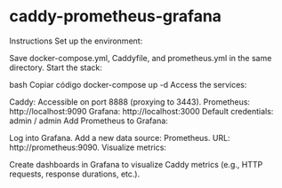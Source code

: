 # caddy-prometheus-grafana

Instructions
Set up the environment:

Save docker-compose.yml, Caddyfile, and prometheus.yml in the same directory.
Start the stack:

bash
Copiar código
docker-compose up -d
Access the services:

Caddy: Accessible on port 8888 (proxying to 3443).
Prometheus: http://localhost:9090
Grafana: http://localhost:3000
Default credentials: admin / admin
Add Prometheus to Grafana:

Log into Grafana.
Add a new data source: Prometheus.
URL: http://prometheus:9090.
Visualize metrics:

Create dashboards in Grafana to visualize Caddy metrics (e.g., HTTP requests, response durations, etc.).